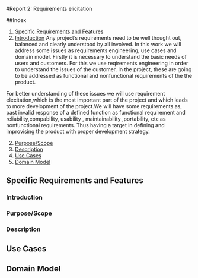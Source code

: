 #Report 2: Requirements elicitation

##Index
1. [Specific Requirements and Features](#RequirementsFeatures)
  1. [Introduction](#Introduction)
     Any project’s requirements need to be well thought out, balanced and clearly understood by all involved. In this work we will address some issues as requirements engineering, use cases and domain model. Firstly it is necessary to understand the basic needs of users and customers. For this we use reqirements engineering in order to understand the issues of the customer. In the project, these are going to be addressed as functional and nonfunctional requirements of the the product.

   For better understanding of these issues we will use requirement elecitation,which is the most important part of the project and which leads to more development of the project.We will have some requirements as, past invalid response of a defined function as functional requirement and reliability,compability, usability , maintainability ,portability, etc as nonfunctional requirements. Thus having a target in defining and improvising the product with proper development strategy.
 
  
  2. [Purpose/Scope](#PurposeScope)
  3. [Description](#Description)
2. [Use Cases](#UseCases)
3. [Domain Model](#DomainModel)

## Specific Requirements and Features  <a name="RequirementsFeatures"></a>

### Introduction <a name="Introduction"></a>

### Purpose/Scope <a name="PurposeScope"></a>

### Description <a name="Description"></a>

## Use Cases <a name="UseCases"></a>

## Domain Model <a name="DomainModel"></a>
